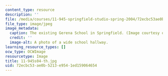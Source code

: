 ```yaml
---
content_type: resource
description: ''
file: /media/courses/11-945-springfield-studio-spring-2004/72ecbc53ae0b5213e9541ed159064654_11-945s04-th.jpg
file_type: image/jpeg
image_metadata:
  caption: The existing Gerena School in Springfield. (Image courtesy of the studio.)
  credit: ''
  image-alt: A photo of a wide school hallway.
learning_resource_types: []
ocw_type: OCWImage
resourcetype: Image
title: 11-945s04-th.jpg
uid: 72ecbc53-ae0b-5213-e954-1ed159064654
---
```

